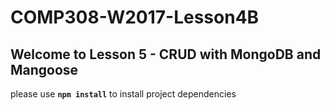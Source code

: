 # COMP308-W2017-Lesson4B

## Welcome to Lesson 5 - CRUD with MongoDB and Mangoose

please use **`npm install`** to install project dependencies
